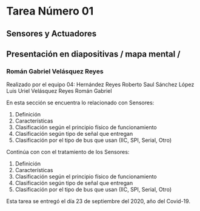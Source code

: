 # Tarea Número 01
## Sensores y Actuadores
## Presentación en diapositivas / mapa mental / 
### Román Gabriel Velásquez Reyes

Realizado por el equipo 04: 
Hernández Reyes Roberto Saul
Sánchez López Luis Uriel
Velásquez Reyes Román Gabriel

En esta sección se encuentra lo relacionado con Sensores:
1. Definición
2. Características
3. Clasificación según el principio físico de funcionamiento
4. Clasificación según tipo de señal que entregan
5. Clasificación por el tipo de bus que usan (IIC, SPI, Serial, Otro)

Continúa con con el tratamiento de los Sensores:
1. Definición
2. Características
3. Clasificación según el principio físico de funcionamiento
4. Clasificación según tipo de señal que entregan
5. Clasificación por el tipo de bus que usan (IIC, SPI, Serial, Otro)

Esta tarea se entregó el día 23 de septiembre del 2020, año del Covid-19.